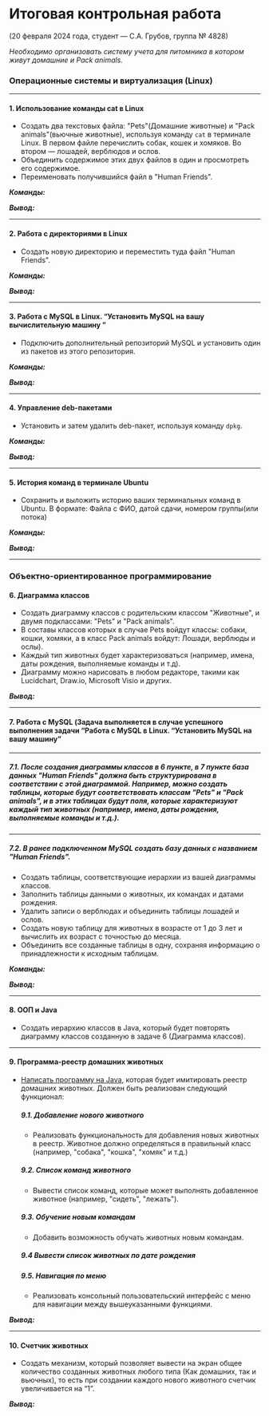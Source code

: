 # Итоговая контрольная работа
(20 февраля 2024 года, студент — С.А. Грубов, группа № 4828)

_Необходимо организовать систему учета для питомника в котором живут домашние и Pack animals._


### Операционные системы и виртуализация (Linux)

___

#### 1. Использование команды cat в Linux
- Создать два текстовых файла: "Pets"(Домашние животные) и "Pack animals"(вьючные животные), 
используя команду `cat` в терминале Linux. В первом файле перечислить собак, кошек и хомяков. 
Во втором — лошадей, верблюдов и ослов.
- Объединить содержимое этих двух файлов в один и просмотреть его содержимое.
- Переименовать получившийся файл в "Human Friends".


**_Команды:_**


**_Вывод:_**

___

#### 2. Работа с директориями в Linux
- Создать новую директорию и переместить туда файл "Human Friends".

**_Команды:_**


**_Вывод:_**

___

#### 3. Работа с MySQL в Linux. “Установить MySQL на вашу вычислительную машину ”
- Подключить дополнительный репозиторий MySQL и установить один из пакетов из этого репозитория.

**_Команды:_**


**_Вывод:_**

___

#### 4. Управление deb-пакетами
- Установить и затем удалить deb-пакет, используя команду `dpkg`.

**_Команды:_**

**_Вывод:_**

___

#### 5. История команд в терминале Ubuntu
- Сохранить и выложить историю ваших терминальных команд в Ubuntu. 
В формате: Файла с ФИО, датой сдачи, номером группы(или потока)

**_Команды:_**

**_Вывод:_**

___

### Объектно-ориентированное программирование

#### 6. Диаграмма классов

- Создать диаграмму классов с родительским классом "Животные", и двумя подклассами: 
"Pets" и "Pack animals". 
- В составы классов которых в случае Pets войдут классы: 
собаки, кошки, хомяки, а в класс Pack animals войдут: Лошади, верблюды и ослы). 
- Каждый тип животных будет характеризоваться (например, имена, даты рождения, 
выполняемые команды и т.д). 
- Диаграмму можно нарисовать в любом редакторе, такими как Lucidchart, Draw.io, Microsoft Visio и других.

**_Вывод:_**

___

#### 7. Работа с MySQL (Задача выполняется в случае успешного выполнения задачи “Работа с MySQL в Linux. “Установить MySQL на вашу машину”

___

##### 7.1. После создания диаграммы классов в 6 пункте, в 7 пункте база данных "Human Friends" должна быть структурирована в соответствии с этой диаграммой. Например, можно создать таблицы, которые будут соответствовать классам "Pets" и "Pack animals", и в этих таблицах будут поля, которые характеризуют каждый тип животных (например, имена, даты рождения, выполняемые команды и т.д.).

___

##### 7.2. В ранее подключенном MySQL создать базу данных с названием "Human Friends".
- Создать таблицы, соответствующие иерархии из вашей диаграммы классов.
- Заполнить таблицы данными о животных, их командах и датами рождения.
- Удалить записи о верблюдах и объединить таблицы лошадей и ослов.
- Создать новую таблицу для животных в возрасте от 1 до 3 лет и вычислить их возраст с точностью до месяца.
- Объединить все созданные таблицы в одну, сохраняя информацию о принадлежности к исходным таблицам.


**_Команды:_**

**_Вывод:_**

___

#### 8. ООП и Java
- Создать иерархию классов в Java, который будет повторять диаграмму классов созданную в задаче 6 (Диаграмма классов).

___

#### 9. Программа-реестр домашних животных
- [Написать программу на Java](https://github.com/Sergei-grub/Control_Java_Linux_SQL/tree/e5a05216a4843973d4c3c66e11406fe5932d88e1/JavaAnimals), которая будет имитировать реестр домашних животных. 
Должен быть реализован следующий функционал:

  ##### 9.1. Добавление нового животного
   - Реализовать функциональность для добавления новых животных в реестр. 
Животное должно определяться в правильный класс (например, "собака", "кошка", "хомяк" и т.д.)
  
  ##### 9.2. Список команд животного
  - Вывести список команд, которые может выполнять добавленное животное (например, "сидеть", "лежать").
  
  ##### 9.3. Обучение новым командам
  - Добавить возможность обучать животных новым командам.

  ##### 9.4 Вывести список животных по дате рождения

  ##### 9.5. Навигация по меню
  - Реализовать консольный пользовательский интерфейс с меню для навигации между вышеуказанными функциями.

**_Вывод:_**

___

#### 10. Счетчик животных
- Создать механизм, который позволяет вывести на экран общее количество созданных животных 
любого типа (Как домашних, так и вьючных), то есть при создании каждого нового животного 
счетчик увеличивается на “1”.

**_Вывод:_**

